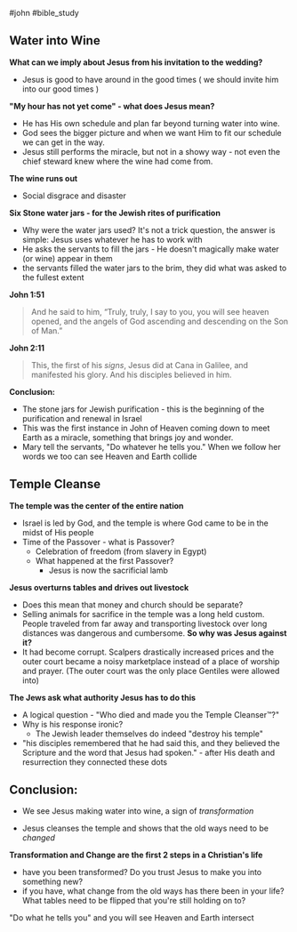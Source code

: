 #john #bible_study 
## Water into Wine

**What can we imply about Jesus from his invitation to the wedding?**
- Jesus is good to have around in the good times ( we should invite him into our good times )

**"My hour has not yet come" - what does Jesus mean?**
- He has His own schedule and plan far beyond turning water into wine.
- God sees the bigger picture and when we want Him to fit our schedule we can get in the way.
- Jesus still performs the miracle, but not in a showy way - not even the chief steward knew where the wine had come from.

**The wine runs out**
- Social disgrace and disaster

**Six Stone water jars - for the Jewish rites of purification**
- Why were the water jars used? It's not a trick question, the answer is simple: Jesus uses whatever he has to work with
- He asks the servants to fill the jars - He doesn't magically make water (or wine) appear in them
- the servants filled the water jars to the brim, they did what was asked to the fullest extent

**John 1:51**
> And he said to him, “Truly, truly, I say to you, you will see heaven opened, and the angels of God ascending and descending on the Son of Man.”

**John 2:11**
> This, the first of his *signs*, Jesus did at Cana in Galilee, and manifested his glory. And his disciples believed in him.

**Conclusion:**
- The stone jars for Jewish purification - this is the beginning of the purification and renewal in Israel
- This was the first instance in John of Heaven coming down to meet Earth as a miracle, something that brings joy and wonder.
- Mary tell the servants, "Do whatever he tells you." When we follow her words we too can see Heaven and Earth collide 

## Temple Cleanse

**The temple was the center of the entire nation**
- Israel is led by God, and the temple is where God came to be in the midst of His people
- Time of the Passover - what is Passover?
	- Celebration of freedom (from slavery in Egypt)
	- What happened at the first Passover?
		- Jesus is now the sacrificial lamb

**Jesus overturns tables and drives out livestock**
- Does this mean that money and church should be separate?
- Selling animals for sacrifice in the temple was a long held custom. People traveled from far away and transporting livestock over long distances was dangerous and cumbersome. **So why was Jesus against it?**
- It had become corrupt. Scalpers drastically increased prices and the outer court became a noisy marketplace instead of a place of worship and prayer. (The outer court was the only place Gentiles were allowed into)

**The Jews ask what authority Jesus has to do this**
- A logical question - "Who died and made you the Temple Cleanser™?"
- Why is his response ironic?
	- The Jewish leader themselves do indeed "destroy his temple"
- "his disciples remembered that he had said this, and they believed the Scripture and the word that Jesus had spoken." - after His death and resurrection they connected these dots


## Conclusion:
- We see Jesus making water into wine, a sign of *transformation*
* Jesus cleanses the temple and shows that the old ways need to be *changed*

**Transformation and Change are the first 2 steps in a Christian's life**
- have you been transformed? Do you trust Jesus to make you into something new?
- if you have, what change from the old ways has there been in your life? What tables need to be flipped that you're still holding on to?

"Do what he tells you" and you will see Heaven and Earth intersect